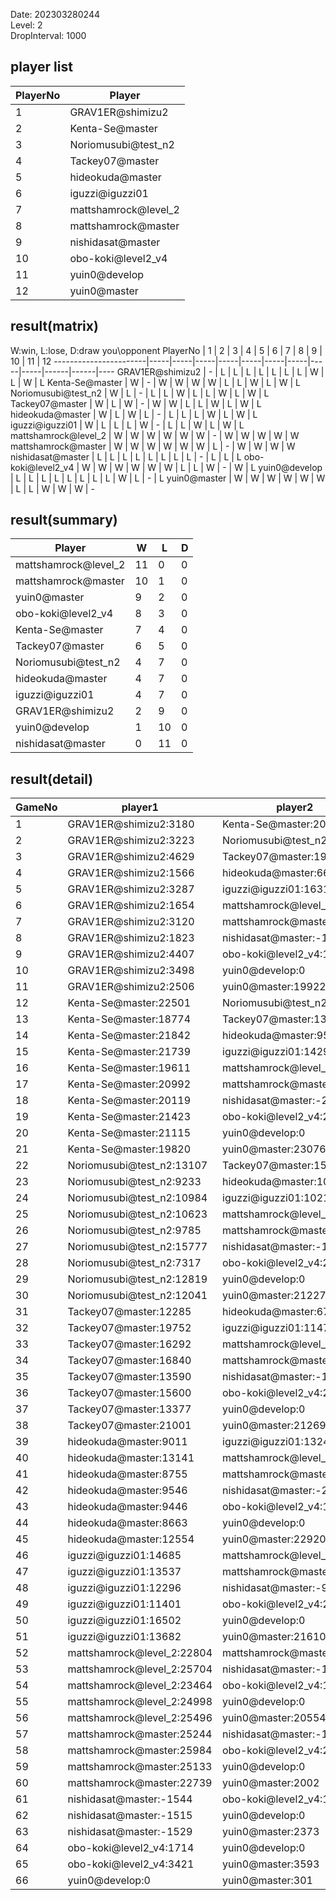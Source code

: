 Date: 202303280244  
Level: 2  
DropInterval: 1000  
## player list
PlayerNo  |  Player
----------|----------------------
1         |  GRAV1ER@shimizu2
2         |  Kenta-Se@master
3         |  Noriomusubi@test_n2
4         |  Tackey07@master
5         |  hideokuda@master
6         |  iguzzi@iguzzi01
7         |  mattshamrock@level_2
8         |  mattshamrock@master
9         |  nishidasat@master
10        |  obo-koki@level2_v4
11        |  yuin0@develop
12        |  yuin0@master
## result(matrix)
W:win, L:lose, D:draw
you\opponent PlayerNo  |  1  |  2  |  3  |  4  |  5  |  6  |  7  |  8  |  9  |  10  |  11  |  12
-----------------------|-----|-----|-----|-----|-----|-----|-----|-----|-----|------|------|----
GRAV1ER@shimizu2       |  -  |  L  |  L  |  L  |  L  |  L  |  L  |  L  |  W  |  L   |  W   |  L
Kenta-Se@master        |  W  |  -  |  W  |  W  |  W  |  W  |  L  |  L  |  W  |  L   |  W   |  L
Noriomusubi@test_n2    |  W  |  L  |  -  |  L  |  L  |  W  |  L  |  L  |  W  |  L   |  W   |  L
Tackey07@master        |  W  |  L  |  W  |  -  |  W  |  W  |  L  |  L  |  W  |  L   |  W   |  L
hideokuda@master       |  W  |  L  |  W  |  L  |  -  |  L  |  L  |  L  |  W  |  L   |  W   |  L
iguzzi@iguzzi01        |  W  |  L  |  L  |  L  |  W  |  -  |  L  |  L  |  W  |  L   |  W   |  L
mattshamrock@level_2   |  W  |  W  |  W  |  W  |  W  |  W  |  -  |  W  |  W  |  W   |  W   |  W
mattshamrock@master    |  W  |  W  |  W  |  W  |  W  |  W  |  L  |  -  |  W  |  W   |  W   |  W
nishidasat@master      |  L  |  L  |  L  |  L  |  L  |  L  |  L  |  L  |  -  |  L   |  L   |  L
obo-koki@level2_v4     |  W  |  W  |  W  |  W  |  W  |  W  |  L  |  L  |  W  |  -   |  W   |  L
yuin0@develop          |  L  |  L  |  L  |  L  |  L  |  L  |  L  |  L  |  W  |  L   |  -   |  L
yuin0@master           |  W  |  W  |  W  |  W  |  W  |  W  |  L  |  L  |  W  |  W   |  W   |  -
## result(summary)
Player                |  W   |  L   |  D
----------------------|------|------|---
mattshamrock@level_2  |  11  |  0   |  0
mattshamrock@master   |  10  |  1   |  0
yuin0@master          |  9   |  2   |  0
obo-koki@level2_v4    |  8   |  3   |  0
Kenta-Se@master       |  7   |  4   |  0
Tackey07@master       |  6   |  5   |  0
Noriomusubi@test_n2   |  4   |  7   |  0
hideokuda@master      |  4   |  7   |  0
iguzzi@iguzzi01       |  4   |  7   |  0
GRAV1ER@shimizu2      |  2   |  9   |  0
yuin0@develop         |  1   |  10  |  0
nishidasat@master     |  0   |  11  |  0
## result(detail)
GameNo  |  player1                     |  player2
--------|------------------------------|----------------------------
1       |  GRAV1ER@shimizu2:3180       |  Kenta-Se@master:20593
2       |  GRAV1ER@shimizu2:3223       |  Noriomusubi@test_n2:13204
3       |  GRAV1ER@shimizu2:4629       |  Tackey07@master:19253
4       |  GRAV1ER@shimizu2:1566       |  hideokuda@master:6606
5       |  GRAV1ER@shimizu2:3287       |  iguzzi@iguzzi01:16314
6       |  GRAV1ER@shimizu2:1654       |  mattshamrock@level_2:25481
7       |  GRAV1ER@shimizu2:3120       |  mattshamrock@master:23345
8       |  GRAV1ER@shimizu2:1823       |  nishidasat@master:-1484
9       |  GRAV1ER@shimizu2:4407       |  obo-koki@level2_v4:19999
10      |  GRAV1ER@shimizu2:3498       |  yuin0@develop:0
11      |  GRAV1ER@shimizu2:2506       |  yuin0@master:19922
12      |  Kenta-Se@master:22501       |  Noriomusubi@test_n2:15971
13      |  Kenta-Se@master:18774       |  Tackey07@master:13884
14      |  Kenta-Se@master:21842       |  hideokuda@master:9520
15      |  Kenta-Se@master:21739       |  iguzzi@iguzzi01:14296
16      |  Kenta-Se@master:19611       |  mattshamrock@level_2:22983
17      |  Kenta-Se@master:20992       |  mattshamrock@master:25259
18      |  Kenta-Se@master:20119       |  nishidasat@master:-2009
19      |  Kenta-Se@master:21423       |  obo-koki@level2_v4:23002
20      |  Kenta-Se@master:21115       |  yuin0@develop:0
21      |  Kenta-Se@master:19820       |  yuin0@master:23076
22      |  Noriomusubi@test_n2:13107   |  Tackey07@master:15413
23      |  Noriomusubi@test_n2:9233    |  hideokuda@master:10388
24      |  Noriomusubi@test_n2:10984   |  iguzzi@iguzzi01:10216
25      |  Noriomusubi@test_n2:10623   |  mattshamrock@level_2:25466
26      |  Noriomusubi@test_n2:9785    |  mattshamrock@master:21689
27      |  Noriomusubi@test_n2:15777   |  nishidasat@master:-1609
28      |  Noriomusubi@test_n2:7317    |  obo-koki@level2_v4:20491
29      |  Noriomusubi@test_n2:12819   |  yuin0@develop:0
30      |  Noriomusubi@test_n2:12041   |  yuin0@master:21227
31      |  Tackey07@master:12285       |  hideokuda@master:6733
32      |  Tackey07@master:19752       |  iguzzi@iguzzi01:11476
33      |  Tackey07@master:16292       |  mattshamrock@level_2:25519
34      |  Tackey07@master:16840       |  mattshamrock@master:22886
35      |  Tackey07@master:13590       |  nishidasat@master:-1989
36      |  Tackey07@master:15600       |  obo-koki@level2_v4:21748
37      |  Tackey07@master:13377       |  yuin0@develop:0
38      |  Tackey07@master:21001       |  yuin0@master:21269
39      |  hideokuda@master:9011       |  iguzzi@iguzzi01:13246
40      |  hideokuda@master:13141      |  mattshamrock@level_2:24360
41      |  hideokuda@master:8755       |  mattshamrock@master:18573
42      |  hideokuda@master:9546       |  nishidasat@master:-2059
43      |  hideokuda@master:9446       |  obo-koki@level2_v4:17332
44      |  hideokuda@master:8663       |  yuin0@develop:0
45      |  hideokuda@master:12554      |  yuin0@master:22920
46      |  iguzzi@iguzzi01:14685       |  mattshamrock@level_2:25268
47      |  iguzzi@iguzzi01:13537       |  mattshamrock@master:17220
48      |  iguzzi@iguzzi01:12296       |  nishidasat@master:-996
49      |  iguzzi@iguzzi01:11401       |  obo-koki@level2_v4:24036
50      |  iguzzi@iguzzi01:16502       |  yuin0@develop:0
51      |  iguzzi@iguzzi01:13682       |  yuin0@master:21610
52      |  mattshamrock@level_2:22804  |  mattshamrock@master:19296
53      |  mattshamrock@level_2:25704  |  nishidasat@master:-1433
54      |  mattshamrock@level_2:23464  |  obo-koki@level2_v4:16648
55      |  mattshamrock@level_2:24998  |  yuin0@develop:0
56      |  mattshamrock@level_2:25496  |  yuin0@master:20554
57      |  mattshamrock@master:25244   |  nishidasat@master:-1550
58      |  mattshamrock@master:25984   |  obo-koki@level2_v4:21656
59      |  mattshamrock@master:25133   |  yuin0@develop:0
60      |  mattshamrock@master:22739   |  yuin0@master:2002
61      |  nishidasat@master:-1544     |  obo-koki@level2_v4:1730
62      |  nishidasat@master:-1515     |  yuin0@develop:0
63      |  nishidasat@master:-1529     |  yuin0@master:2373
64      |  obo-koki@level2_v4:1714     |  yuin0@develop:0
65      |  obo-koki@level2_v4:3421     |  yuin0@master:3593
66      |  yuin0@develop:0             |  yuin0@master:301
